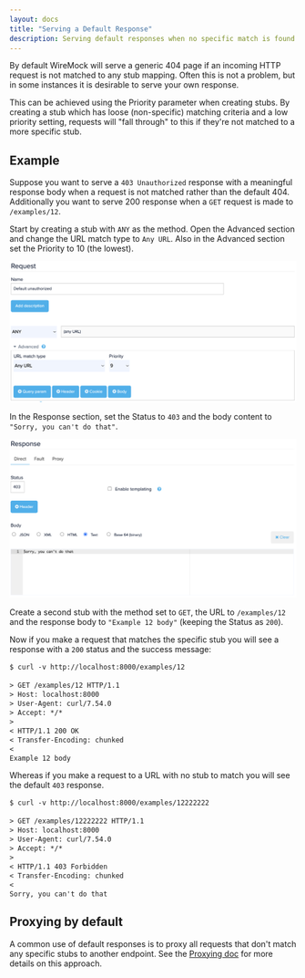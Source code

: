 ```yaml
---
layout: docs
title: "Serving a Default Response"
description: Serving default responses when no specific match is found
---
```


By default WireMock will serve a generic 404 page if an incoming HTTP request is not matched to any stub mapping.
Often this is not a problem, but in some instances it is desirable to serve your own response.

This can be achieved using the Priority parameter when creating stubs. By creating a stub which has loose (non-specific)
matching criteria and a low priority setting, requests will "fall through" to this if they're not matched to a more specific stub.

## Example

Suppose you want to serve a `403 Unauthorized` response with a meaningful response body when a request is not matched rather than the default 404. Additionally you
want to serve 200 response when a `GET` request is made to `/examples/12`.

Start by creating a stub with `ANY` as the method. Open the Advanced section and change the URL match type to `Any URL`.
Also in the Advanced section set the Priority to 10 (the lowest).

<img src="/images/screenshots/default-response-example-request.png" title="Default request"/>

In the Response section, set the Status to `403` and the body content to `"Sorry, you can't do that"`.

<img src="/images/screenshots/default-response-example-response.png" title="Default response"/>

Create a second stub with the method set to `GET`, the URL to `/examples/12` and the response body to `"Example 12 body"` (keeping the Status as `200`).


Now if you make a request that matches the specific stub you will see a response with a `200` status and the success message:

```
$ curl -v http://localhost:8000/examples/12

> GET /examples/12 HTTP/1.1
> Host: localhost:8000
> User-Agent: curl/7.54.0
> Accept: */*
>
< HTTP/1.1 200 OK
< Transfer-Encoding: chunked
<
Example 12 body
```


Whereas if you make a request to a URL with no stub to match you will see the default `403` response.

```
$ curl -v http://localhost:8000/examples/12222222

> GET /examples/12222222 HTTP/1.1
> Host: localhost:8000
> User-Agent: curl/7.54.0
> Accept: */*
>
< HTTP/1.1 403 Forbidden
< Transfer-Encoding: chunked
<
Sorry, you can't do that
```


## Proxying by default

A common use of default responses is to proxy all requests that don't match any specific stubs to another endpoint.
See the [Proxying doc](/studio/docs/#the-proxyintercept-pattern-proxy-by-default) for more details on this approach.